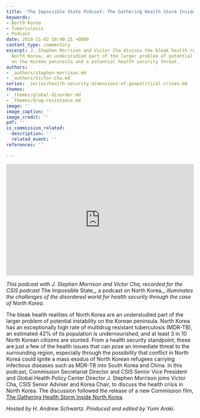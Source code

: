 ```yaml
---
title: 'The Impossible State Podcast: The Gathering Health Storm Inside North Korea'
keywords:
- North Korea
- Tuberculosis
- Podcast
date: 2018-11-02 18:40:21 +0000
content_type: commentary
excerpt: J. Stephen Morrison and Victor Cha discuss the bleak health realities in
  North Korea, an understudied part of the larger problem of potential instability
  on the Korean peninsula and a potential health security threat.
authors:
- _authors/stephen-morrison.md
- _authors/Victor-Cha.md
series: _series/health-security-dimensions-of-geopolitical-crises.md
themes:
- _themes/global-disorder.md
- _themes/drug-resistance.md
image: ''
image_caption: ''
image_credit: ''
pdf: ''
is_commission_related:
  description: ''
  related_event: ''
references: ''

---
```

<iframe width="100%" height="300" scrolling="no" frameborder="no" allow="autoplay" src="https://w.soundcloud.com/player/?url=https%3A//api.soundcloud.com/tracks/523869825&color=%23ff5500&auto_play=false&hide_related=false&show_comments=true&show_user=true&show_reposts=false&show_teaser=true&visual=true"></iframe>

_This podcast with J. Stephen Morrison and Victor Cha, recorded for the CSIS podcast_ The Impossible State_, a podcast on North Korea_, _illuminates the challenges of the disordered world for health security through the case of North Korea._

The bleak health realities of North Korea are an understudied part of the larger problem of potential instability on the Korean peninsula. North Korea has an exceptionally high rate of multidrug resistant tuberculosis (MDR-TB), an estimated 42% of its population is undernourished, and at least 3 in 10 North Korean citizens are stunted. From a health security standpoint, these are just a few of the health issues that can pose an immediate threat to the surrounding region, especially through the possibility that conflict in North Korea could ignite a mass exodus of North Korean refugees carrying infectious diseases such as MDR-TB into South Korea and China. In this podcast, Commission Secretariat Director and CSIS Senior Vice President and Global Health Policy Center Director J. Stephen Morrison joins Victor Cha, CSIS Senior Adviser and Korea Chair, to discuss the health crisis in North Korea. The discussion followed the release of a new Commission film, [The Gathering Health Storm Inside North Korea](https://healthsecurity.csis.org/articles/the-gathering-health-storm-inside-north-korea/).

_Hosted by H. Andrew Schwartz. Produced and edited by Yumi Araki._